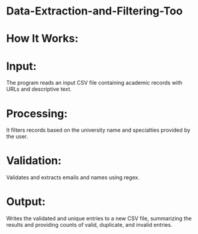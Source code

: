 # Data-Extraction-and-Filtering-Too
# How It Works:

# Input: 
 The program reads an input CSV file containing academic records with URLs and descriptive text.
# Processing: 
 It filters records based on the university name and specialties provided by the user.
# Validation: 
 Validates and extracts emails and names using regex.
# Output: 
 Writes the validated and unique entries to a new CSV file, summarizing the results and providing counts of valid, duplicate, and invalid entries.
